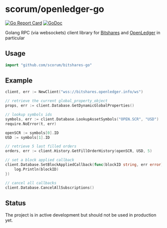 # scorum/openledger-go
[![Go Report Card](https://goreportcard.com/badge/github.com/scorum/openledger-go)](https://goreportcard.com/report/github.com/scorum/openledger-go)
[![GoDoc](https://godoc.org/github.com/scorum/openledger-go?status.svg)](https://godoc.org/github.com/scorum/openledger-go)

Golang RPC (via websockets) client library for [Bitshares](https://bitshares.org/) and [OpenLedger](https://openledger.io) in particular

## Usage

```go
import "github.com/scorum/bitshares-go"
```

## Example
```go
client, err := NewClient("wss://bitshares.openledger.info/ws")

// retrieve the current global_property_object
props, err := client.Database.GetDynamicGlobalProperties()

// lookup symbols ids
symbols, err := client.Database.LookupAssetSymbols("OPEN.SCR", "USD")
require.NoError(t, err)

openSCR := symbols[0].ID
USD := symbols[1].ID

// retrieve 5 last filled orders
orders, err := client.History.GetFillOrderHistory(openSCR, USD, 5)

// set a block applied callback
client.Database.SetBlockAppliedCallback(func(blockID string, err error) {
    log.Println(blockID)
})

// cancel all callbacks
client.Database.CancelAllSubscriptions()

```
## Status
The project is in active development but should not be used in production yet.